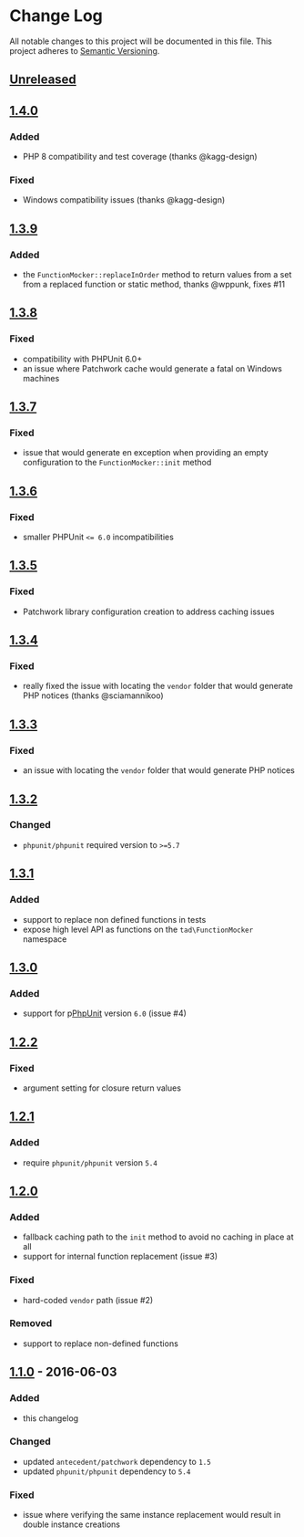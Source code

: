 # Change Log
All notable changes to this project will be documented in this file. This project adheres to [Semantic Versioning](http://semver.org/).

## [Unreleased][unreleased]

## [1.4.0]
### Added
- PHP 8 compatibility and test coverage (thanks @kagg-design)

### Fixed
- Windows compatibility issues (thanks @kagg-design)

## [1.3.9]
### Added
- the `FunctionMocker::replaceInOrder` method to return values from a set from a replaced function or static method, thanks @wppunk, fixes #11

## [1.3.8]
### Fixed
- compatibility with PHPUnit 6.0+
- an issue where Patchwork cache would generate a fatal on Windows machines

## [1.3.7]
### Fixed
- issue that would generate en exception when providing an empty configuration to the `FunctionMocker::init` method

## [1.3.6]
### Fixed
- smaller PHPUnit `<= 6.0` incompatibilities

## [1.3.5]
### Fixed
- Patchwork library configuration creation to address caching issues

## [1.3.4]
### Fixed
- really fixed the issue with locating the `vendor` folder that would generate PHP notices (thanks @sciamannikoo)

## [1.3.3]
### Fixed
- an issue with locating the `vendor` folder that would generate PHP notices

## [1.3.2]
### Changed
- `phpunit/phpunit` required version to `>=5.7`

## [1.3.1]
### Added
- support to replace non defined functions in tests
- expose high level API as functions on the `tad\FunctionMocker` namespace

## [1.3.0]
### Added
- support for p[PhpUnit](https://phpunit.de/ "PHPUnit  The PHP Testing Framework")  version `6.0` (issue #4)

## [1.2.2]
### Fixed
- argument setting for closure return values

## [1.2.1]
### Added
- require `phpunit/phpunit` version `5.4`

## [1.2.0]
### Added 
- fallback caching path to the `init` method to avoid no caching in place at all
- support for internal function replacement (issue #3)

### Fixed
- hard-coded `vendor` path (issue #2)

### Removed
- support to replace non-defined functions

## [1.1.0] - 2016-06-03
### Added
- this changelog

### Changed
- updated `antecedent/patchwork` dependency to `1.5`
- updated `phpunit/phpunit` dependency to `5.4`

### Fixed
- issue where verifying the same instance replacement would result in double instance creations

[unreleased]: https://github.com/lucatume/function-mocker/compare/1.4.0...HEAD
[1.4.0]: https://github.com/lucatume/function-mocker/compare/1.3.9...1.4.0
[1.3.9]: https://github.com/lucatume/function-mocker/compare/1.3.8...1.3.9
[1.3.8]: https://github.com/lucatume/function-mocker/compare/1.3.7...1.3.8
[1.3.7]: https://github.com/lucatume/function-mocker/compare/1.3.6...1.3.7
[1.3.6]: https://github.com/lucatume/function-mocker/compare/1.3.5...1.3.6
[1.3.5]: https://github.com/lucatume/function-mocker/compare/1.3.4...1.3.5
[1.3.4]: https://github.com/lucatume/function-mocker/compare/1.3.3...1.3.4
[1.3.3]: https://github.com/lucatume/function-mocker/compare/1.3.2...1.3.3
[1.3.2]: https://github.com/lucatume/function-mocker/compare/1.3.1...1.3.2
[1.3.1]: https://github.com/lucatume/function-mocker/compare/1.3.0...1.3.1
[1.3.0]: https://github.com/lucatume/function-mocker/compare/1.2.2...1.3.0
[1.2.2]: https://github.com/lucatume/function-mocker/compare/1.2.1...1.2.2
[1.2.1]: https://github.com/lucatume/function-mocker/compare/1.2.0...1.2.1
[1.2.0]: https://github.com/lucatume/function-mocker/compare/1.1.0...1.2.0
[1.1.0]: https://github.com/lucatume/function-mocker/compare/1.0.5...1.1.0
